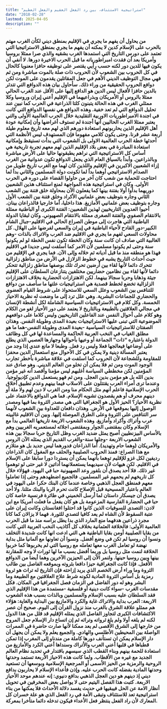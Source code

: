 ```yaml
---
title: "استراتيجية الاستئناف، بين رد الفعل العقيم والفعل العظيم"
date: "2018-02-28"
lastmod: 2025-04-05
description: ""
---
```

### من يحاول أن يفهم ما يجري في الإقليم بمنطق ديني لكأن الغرب مهتم بالحرب على الإسلام كدين لا يمكنه أن يفهم ما يجري بمنطق الاستراتيجيا التي تعتمد على دورس التاريخ التي استمدها الغرب بشقيه والذي صرا ممثلا بروسيا وأمريكا بعد أن فقدت امبراطورياته ما قبل الحرب الاخيرة دورها. لا أنفي أن يكون فيها للدين دور لكنه حسب رأيي يقتصر على توظيفه حافزا معنويا كالحال في كل الحروب بين الشعوب لأن الحروب ذات صلة بالموت مباشرة ومن ثم فهي مجال التوظيف الديني الأهم في جعل المقاتلين يقدمون على الموت لكن دوافع الحروب الحقيقية من وراء ذلك. سأحاول بيان هذه الدوافع التي تتدثر بالدين حافزا لأفعال ليس الدين هو الدافع إليها على الأقل عند الغرب الحالي ممثلا بالروس أو الأمريكان وبذراعيهما في الإقليم أعني إيران وروسيا وكلا ممثلي الغرب في هذه الحالة يتبنون كلتا الذراعية في الحرب كما نبين عند تحليل الدوافع التي لم تعد خفية. وهذه الدوافع هي نفسها الدوافع التي كانت في اجندة الامبراطوريات الاوربية التقليدية خلال الحرب العالمية الأولى والتي يعتبر ممثلا الغرب الحاليين أنها أجندة لم تستوف أغراضها وأن إمكانية عودة أهل الإقليم الذين يحاربونهم استعادة دورهم الذي لهم معه تاريخ معلوم طيلة أربعة عشر قرنا. وحتى يكون كلامي مفهوما فإن المستهدف ليس الأنظمة التي أحدثها خطة الحرب العالمية الاولى بل الشعوب التي بدأت تستيقظ وإمكانية استعادة المبادرة في بعض بلاد الإقليم الذين لهم معهم تجربة تاريخية هي أساس كل الاستراتيجية التي نراهم يطبقونها حاليا على الأرض مباشرة وبالذراعين. وأبدأ بالسياق العام الذي يجعل الدوافع تكون عدوانية من الغرب إزاء الشعبين الاكبرين في الإقليم واللذين كان لهما مع الغرب تاريخ طويل من الصدام الاستراتيجي أوهما بدأ لما تكونت دولة المسلمين والثاني بدأ لما احتاجت للحماية من شعب كان آخر من حاولوا القضاء على دوره في الحرب الأولى. وكان في استراتيجية هذه المواجهة لمنع استئناف هذين الشعبين دوريهما بدأوا أولا بفتنة بينها كما يفعلون الآن بمحاولة خلق فتنة بين الشعب الثاني وجاره بتوظيف بعض علمانيي الأكراد وخلق فتنة بين الشعب الأول وجاره بتوظيف بعض علمانيي الأمازيغ. هذا داخليا، أما خارجيا فالذراعان بينان. أحيوا العدوين التاريخيين لهذين الشعبين: الفتنة الكبرى أو الباطنية ممثلة بالانتقام الصفوي والفتنة الصغرى ممثلة بالانتقام الصهيوني. وكان لبقايا الدولة الباطنية التي هاجرت إلى موطن الصراع الحالي في الاقليم-جبال الشام الكبير-دور القادح لأحياء الباطنية في إيران والسعي لفرضها على الهلال. كل محاولات السعي لفهم ما يجري في الاقليم ضد العرب والاتراك بالذات -وهم الغالبية التي صادف ان كانت سنة وكان الخطة تكون نفس الخطة لو لم يكونوا سنة وحتى لم يكونوا مسلمين لأن الامر كما أسلفت ليس جديدا في الاقليم فهذا هو منطقه منذ ما قبل أديانه ثم خلاله وإلى الآن. فما يجري في الإقليم من حيث أحداث التاريخ يشبه في خطوط الزلازل في الأرض من مناطق زلزالية تتحرك دائما لأنها لقاء بين أرضين تحرك تلك بوصفها مناطق زلزالية تتحكر دائما لأنها لقاء بين نظامين حضاريين مختلفين يتنازعان السلطان على الإقليم جيئة وذهابا وحربا سجالا بينهما. لكن الاهتزازات الحضارية بخلاف الاهتزازات الزلزالية تخضع لخطط قصدية هي استراتيجيات علتها ما سأصف من دوافع للتنافس بين الشعوب وعلل السعي للاستحواذ على شروط القيام العضوي والحضاري للجماعات البشرية. وهي علل ترد إلى ما وضعت له نظرية الاحياز الخمسة. وكل كلام في الاستراتيجيات السياسية الشاملة لكل أنشطة الإنسان في مجالي العلاقتين بالطبيعة وبالتاريخ لا يعتمد على دور الأحياز لغو من الكلام وهو كلام على أحوال النفس عند الفاعلين التاريخيين وليس كلاما على دوافعهم الموضوعية التي تبنى عليها الاستراتيجيات بعيدة المدى وطويلة النفس. وهذان الصفتان للاستراتيجيات السياسية -بعيدة المدى وطويلة النفس-هما ما هو مطلق الغياب في النخب العربية الحاكمة والمساعدة لها في كل وظائف الدولة باعتباره “ذات” الجماعة أو وعيها بأحوالها وجهازها العصبي الذي يطلع على أوضاعها فيعالجها فعلا وليس رد فعل. وطبعا لا مانع عندي إذا وجد من يعتبر المسألة دينية ولا يمكن في كل الأحوال منع استعمال الدين محفزا للمقاومة وللشجاعة لأن الحروب كما اسلفت في علاقة مباشرة بأخطر تجارب الوجود الموت ومن ثم فلا يمكن أن تخلو من العالم الديني. وهو صادق عند المؤمنين لكن مخططي السياسة أغلبهم ليس مؤمنا وأقصد أنه غير مؤمن بدين الله بل هو مؤمن بدين العجل. ومن ثم فهو يستعمل الدين كإديولوجيا. وعندما ترى أمراء العرب يقتتلون على الاسلاب فيما بينهم وعدم تطبيق أخلاق الحرب الإسلامية فاعلم أنهم مثل الحكام منا ومن الغرب لا دين لهم ولا ملة أو دينهم محرف أو هم يقصدون تشويه الإسلام. فما هي الدوافع بالاعتماد على نظرية الأحياز؟ الحيز الأول هو الجغرافيا التي هي مصدر الثروة بما فيها ومصدر الوصول إليها بموقعها في الأرض. وهذان دافعان للعداوة بين الشعوب لأنهما سر التنافس على الثروة وعلى الطرق الموصلة إليها. وبين أن الاقليم غالبيته عرب وأتراك وأكراد وأمازيغ. وهذه الشعوب الاربعة تاريخها العالمي بدأ مع الإسلام وكان بمقتضى الجوار وبمقتضى اجلائه لمستعمريه الغربيين وهم بالأساس البيزنطيين أصبح يمثل ضديد الغرب وظل التاريخ حربا سجالا بين هذه الشعوب الاربعة -وجلها سنة-والغرب القديم الذي يمثله الآن الروس والأمريكان (وهما حام وتهديد). أما الذراعان فدورهما ليس جديد بل هو متلازم مع هذا الصراع: فمنذ الحروب الصليبية والحلف مع المغول كان الذراعان رديفين لكل غزو للإقليم توهما بأنهما يمكن أن يستردا دورا سابقا على الإسلام في الاقليم. لكن هيهات لأن سيديهما يستعملانهما أداتين لا غير حتى لو توهموا غير ذلك. فلا أحد يصدق أن بلفور وعد الصهيونية حبا في اليهود. فهؤلاء خلال كل تاريخهم لم يحمهم غير المسلمين. فالجميع اضطهدهم وحتى إذا تعاملوا معهم فمنطق العجل الذهبي وخاصة عندما كان البنك حكرا على اليهود في العالم باعتبار المسيحية قبل الإصلاح كانت تحرم الربا والبنك مثلنا. ولا أحد يصدق أن جيسكار داستان لما أرسل الخميني في طائرة فرنسية خاصة كان حبا في الحضارة الفارسية المزعومة بل هو كان يفعل ما فعلت أمريكا مع ابن لادن: التصدي للسوفيات الذين كانوا قد احتلوا افغانستان وكانت إيران على عتبة السقوط لأن الشاه لم يعد كافيا لتصدي للثورة. فهما لا يزالان كما كانا مجرد ذراعين هدفهما منع المارد الذي بدا يطل براسه منذ ما قبل الحرب العالمية الأولى: فالخلافة العثمانية بخلاف كل أكاذيب النخب العربية التي كانت من بقايا الصليبية أومن بقايا الباطنية هي التي ادعت انها كانت شديدة التخلف ونسوا أن روسيا لم تكن في وضع أفضل. ونسوا أن تعاونها مع ألمانيا مثل بداية نهضة لو تعامل الغرب معها تعامله مع روسيا التي لم يخربوها كما خربوا الخلافة لنمت مثل روسيا بل وربما أفضل بسبب ما لها ثورات لا وجه للمقارنة بينها وبين روسيا حينها. ولنمر الآن إلى الحيزين الآخرين وهما أيضا من الدوافع الأفعل. فإذا كانت الجغرافية حيزا دافعا بثروته وبموقعه الفاصل بين طالب الثروة وما وراء أرض الخصم الذي يريد إزاحته فإن التاريخ له تراث هو ثروة رمزية بل أساس الثروة المادية لكونه شرط علاج العلاقتين مع الطبيعة وما البشر وهو له دور الفاضل في الزمان فصل الجغرافيا في المكان. فكل مقدسات الغرب -سواء كانت دينية أو فلسفية -مستمدة من هذا الإقليم الذي فقد السلطان عليه بسبب الإسلام والمسلمين وبالذات بسبب هذه الشعوب الاربعة: العرب بداية والاتراك غاية والكرد والامازيغ بين البداية والغاية: هؤلاء هم ممثلو علاقة الشرق بالغرب منذ نزول القرآن إلى اليوم. صحيح أن عصر الاكتشافات الكبرى لتجاوز الفاصل الذي يمثله الإقليم قد قلل من هذا الدول لكنه لم يلغه أولا ولم يلغ ثرواته وتراثه ثم إن اتساع دار الإسلام جعل المروح من خارجها إلى الشرق الأقصى لم يعد ممكنا لأنها صارت حاضرة في الممرات الواصلة بين المحيطين الأطلسي والهادي. والجميع يعلم ولا يمكن أن يجهل أن دار الإسلام يمكن ان تستأنف دورها كاملة من مندناو إلى المغرب إذا تمكن قطباها في قلبها أعني العرب والأتراك وسنداها أعني الكرد والأمازيغ من استعادة للحمة بينهم وبناء القطب الذي سيسهم باقتدار في تحديد نظام العالم الجديد مع غيره من الأقطاب. ولما كانت هذه الاحياز الأربعة تستمد وحدتها الروحية والرمزية من الحيز الأسمى أو المرجعية الإسلامية وبوسعها أن تستعيد وحدتها المادية بفضله كانت الحرب عليه. وإذن فأعداء الإسلام لا يحاربون بدافع ديني إذ دينهم هو دين العجل الذهبي بدافع دنيوي: إنه عندهم موحد الأحياز الاربعة. كتبت هذا الفصل اليتيم حتى لا يواصل بعض المخرفين في تحويل أنظار الامة عن الحل فيبقيها في حديث يفسد دلالة الأحداث فلا يمكنها من بناء استراتيجية تعد للاستئناف وتبقى الأمة في رد الفعل الذي هو علة خسران كل المعارك لأن راد الفعل ينتظر فعل الأعداء فيكون تدخله دائما متأخرا بمعركة.

###
